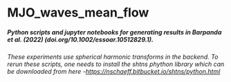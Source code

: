 # MJO_waves_mean_flow

##### Python scripts and jupyter notebooks for generating results in Barpanda et al. (2022) (doi.org/10.1002/essoar.10512829.1).

###### These experiments use spherical harmonic transforms in the backend. To rerun these scripts, one needs to install the shtns phython library which can be downloaded from here -https://nschaeff.bitbucket.io/shtns/python.html

